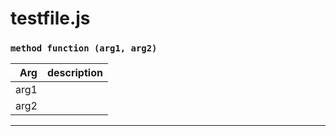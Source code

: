 # testfile.js

### ``` method function (arg1, arg2) ```

| Arg | description |
| --: | :-- |
| arg1 |  |
| arg2 |  |





---

